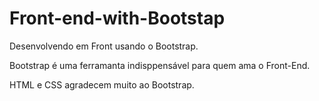 # Front-end-with-Bootstap


Desenvolvendo em Front usando o Bootstrap.


Bootstrap é uma ferramanta indisppensável para quem ama o Front-End. 

HTML e CSS agradecem muito ao Bootstrap.
